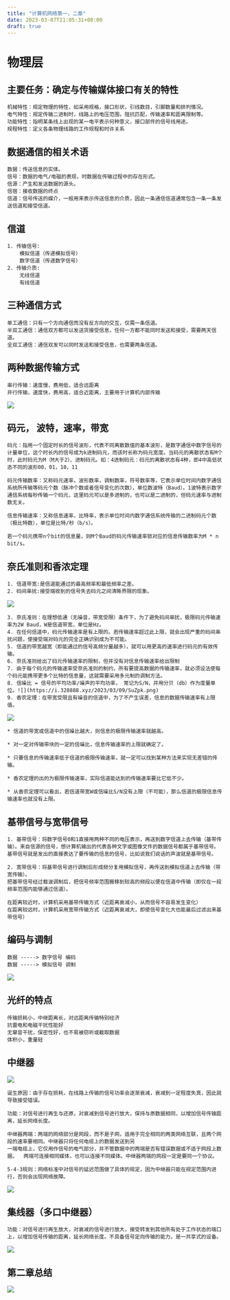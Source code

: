 ```yaml
---
title: "计算机网络第一，二章"
date: 2023-03-07T21:05:31+08:00
draft: true
---
```

# 物理层 


  
## 主要任务：确定与传输媒体接口有关的特性 

	机械特性：规定物理的特性，如采用规格，接口形状，引线数目，引脚数量和排列情况。  
	电气特性：规定传输二进制时，线路上的电压范围，阻抗匹配，传输速率和距离限制等。  
	功能特性：指明某条线上出现的某一电平表示何种意义，接口部件的信号线用途。
	规程特性：定义各条物理线路的工作规程和时许关系  

## 数据通信的相关术语  
	数据：传送信息的实体。   	
	信号：数据的电气/电磁的表现，时数据在传输过程中的存在形式。  	
	信源：产生和发送数据的源头。  
	信宿：接收数据的终点
	信道：信号传送的媒介，一般用来表示传送信息的介质，因此一条通信信道通常包含一条一条发送信道和接受信道。

## 信道 
	1. 传输信号:  
	  	模拟信道（传递模拟信号）
   	 	数字信道（传递数字信号）
	2. 传输介质:
   		无线信道
   		有线信道

## 三种通信方式

	单工通信：只有一个方向通信而没有反方向的交互，仅需一条信道。
	半双工通信：通信双方都可以发送货接受信息，任何一方都不能同时发送和接受，需要两天信道。
	全双工通信：通信双发可以同时发送和接受信息，也需要两条信道。


## 两种数据传输方式
	串行传输：速度慢，费用低，适合远距离
	并行传输，速度快，费用高，适合近距离，主要用于计算机内部传输
![](https://i.328888.xyz/2023/03/07/5WHA5.png)



## 码元， 波特，速率，带宽
	码元：指用一个固定时长的信号波形，代表不同离散数值的基本波形，是数字通信中数字信号的计量单位，这个时长内的信号成为k进制码元，而该时长称为码元宽度。当码元的离散状态有M个时，此时码元为M（M大于2）、进制码元。如：4进制码元：码元的离散状态有4种，即4中高低状态不同的波形00，01，10，11

	码元传输数率：又称码元速率，波形数率，调制数率，符号数率等，它表示单位时间内数字通信系统所传输等码元个数（脉冲个数或者信号变化的次数），单位数波特（Baud）。1波特表示数字通信系统每秒传输一个码元，这里码元可以是多进制的，也可以是二进制的，但码元速率与进制数无关。

	信息传输速率：又称信息速率，比特率，表示单位时间内数字通信系统传输的二进制码元个数（极比特数），单位是比特/秒（b/s）。

	若一个码元携带n个bit的信息量，则M个Baud的码元传输速率锁对应的信息传输数率为M * n bit/s。


## 奈氏准则和香浓定理
	1. 信道带宽:是信道能通过的最高频率和最低频率之差。 
	2. 码间串扰:接受端收到的信号失去码元之间清晰界限的现象。 
![](https://i.328888.xyz/2023/03/09/SQard.png)

	3. 奈氏准则：在理想低通（无噪音，带宽受限）条件下，为了避免码间串扰，极限码元传输速率为2W Baud，W是信道带宽，单位是Hz。
	4. 在任何信道中，码元传输速率是有上限的。若传输速率超过此上限，就会出现严重的码间串扰问题，使接受端对码元的完全正确识别成为不可能。
	5. 信道的带宽越宽（即能通过的信号高频分量越多），就可以用更高的速率进行码元的有效传输。
	6. 奈氏准则给出了码元传输速率的限制，但并没有对信息传输速率给出限制
	7. 由于每个码元的传输速率受奈氏准则的制约，所有要提高数据的传输速率，就必须设法使每个码元能携带更多个比特的信息量，这就需要采用多元制的调制方法。
	8. 信噪比 = 信号的平均功率/噪声的平均功率， 常记为S/N，并用分贝（db）作为度量单位。![](https://i.328888.xyz/2023/03/09/SuZpk.png)
	9. 香农定理：在带宽受限且有噪音的信道中，为了不产生误差，信息的数据传输速率有上限值。
![](https://i.328888.xyz/2023/03/09/Su4dv.png)

	* 信道的带宽或信道中的信噪比越大，则信息的极限传输速率就越高。

	* 对一定对传输带块的一定的信噪比，信息传输速率的上限就确定了。

	* 只要信息的传输速率低于信道的极限传输速率，就一定可以找到某种方法来实现无差错的传输。

	* 香农定理的出的为极限传输速率，实际信道能达到的传输速率要比它低不少。

	* 从香农定理可以看出，若信道带宽W或信噪比S/N没有上限（不可能），那么信道的极限信息传输速率也就没有上限。

## 基带信号与宽带信号

	1. 基带信号：将数字信号0和1直接用两种不同的电压表示，再送到数字信道上去传输（基带传输）。来自信源的信号，想计算机输出的代表各种文字或图像文件的数据信号都属于基带信号。基带信号就是发出的直接表达了要传输的信息的信号，比如说我们说话的声波就是基带信号。

	2. 宽带信号：将基带信号进行调制后形成频分复用模拟信号，再传送到模拟信道上去传输（带宽传输）。
    把基带信号经过载波调制后，把信号频率范围搬移到较高的频段以便在信道中传输（即仅在一段频率范围内能够通过信道）。

    在距离较近时，计算机采用基带传输方式（近距离衰减小，从而信号不容易发生变化）  
    在距离较远时，计算机采用宽带传输方式（近距离衰减大，即使信号变化大也能最后过滤出来基带信号）

## 编码与调制
	数据 -----> 数字信号 编码
	数据 -----> 模拟信号 调制
![](https://i.328888.xyz/2023/03/09/oimqb.png)

## 光纤的特点
	传输损耗小，中继距离长，对远距离传输特别经济
	抗雷电和电磁干扰性能好
	无窜音干扰，保密性好，也不易被窃听或截取数据
	体积小，重量轻
## 中继器
![](https://i.328888.xyz/2023/03/10/oYdkZ.png)

	诞生原因：由于存在损耗，在线路上传输的信号功率会逐渐衰减，衰减到一定程度失真，因此就导致接受错误。
	
	功能：对信号进行再生与还原，对衰减到信号进行放大，保持与原数据相同，以增加信号传输距离，延长网络长度。
	
	中继器两端：两端的网络部分是网段，而不是子网，适用于完全相同的两类网络互联，且两个网段的速率要相同。中继器只将任何电缆上的数据发送到另
	一端电缆上，它仅用作信号的电气部分，并不管数据中的两端是否有错误数据或不适于网段上数据。  两端可连接相同媒体，也可以连接不同媒体。中继器两端的网段一定是要同一个协议。  
	
	5-4-3规则：网络标准中对信号的延迟范围做了具体的规定，因为中继器只能在规定范围内进行，否则会出现网络故障。
![](https://i.328888.xyz/2023/03/10/oqT63.png)

## 集线器（多口中继器）

	功能：对信号进行再生放大，对衰减的信号进行放大，接受转发到其他所有处于工作状态的端口上，以增加信号传输的距离，延长网络长度。不具备信号定向传输的能力，是一共享式的设备。
![](https://i.328888.xyz/2023/03/10/oucoL.png)

## 第二章总结

![](https://i.328888.xyz/2023/03/10/ouSGC.png)